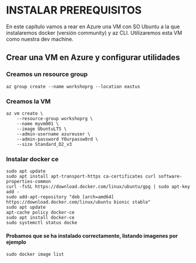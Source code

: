 # INSTALAR PREREQUISITOS
En este capítulo vamos a rear en Azure una VM con SO Ubuntu a la que instalaremos docker (versión community) y az CLI. Utilizaremos esta VM como nuestra dev machine.

## Crear una VM en Azure y configurar utilidades

### Creamos un resource group
```azcli
az group create --name workshoprg --location eastus
```
### Creamos la VM
```azcli
az vm create \
    --resource-group workshoprg \
    --name myvm001 \
    --image UbuntuLTS \
    --admin-username azureuser \
    --admin-password Y0urpassw0rd \
    --size Standard_D2_v3 
```
### Instalar docker ce
```
sudo apt update
sudo apt install apt-transport-https ca-certificates curl software-properties-common
curl -fsSL https://download.docker.com/linux/ubuntu/gpg | sudo apt-key add -
sudo add-apt-repository "deb [arch=amd64] https://download.docker.com/linux/ubuntu bionic stable"
sudo apt update
apt-cache policy docker-ce
sudo apt install docker-ce
sudo systemctl status docke
```
#### Probamos que se ha instalado correctamente, listando imagenes por ejemplo
```
sudo docker image list
```
